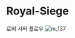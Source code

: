 # Royal-Siege

로비 서버 플로우
![m_137](https://github.com/user-attachments/assets/6f511214-c1cf-4f22-ab10-3dbe14f7a4a1)
